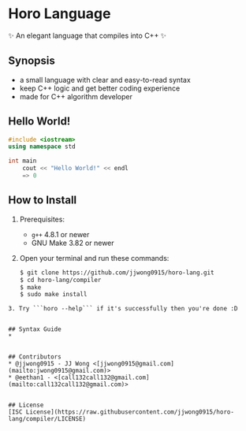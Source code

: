 # Horo Language
:sparkles: An elegant language that compiles into C++ :sparkles:


## Synopsis
* a small language with clear and easy-to-read syntax
* keep C++ logic and get better coding experience
* made for C++ algorithm developer


## Hello World!
```C++
#include <iostream>
using namespace std

int main
	cout << "Hello World!" << endl
	=> 0
```


## How to Install

1. Prerequisites:
	* ```g++``` 4.8.1 or newer
	* GNU Make 3.82 or newer

2. Open your terminal and run these commands:
	```bash
	$ git clone https://github.com/jjwong0915/horo-lang.git
	$ cd horo-lang/compiler
	$ make
	$ sudo make install
```
3. Try ```horo --help``` if it's successfully then you're done :D


## Syntax Guide
*  


## Contributors
* @jjwong0915 - JJ Wong <[jjwong0915@gmail.com](mailto:jwong0915@gmail.com)>
* @eethan1 - <[call132call132@gmail.com](mailto:call132call132@gmail.com)>


## License
[ISC License](https://raw.githubusercontent.com/jjwong0915/horo-lang/compiler/LICENSE)